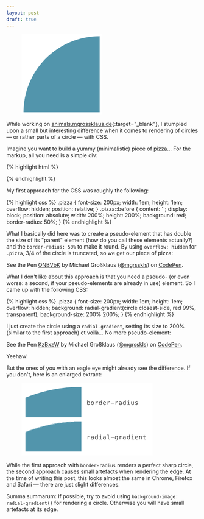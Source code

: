 ```yaml
---
layout: post
draft: true
---
```


<figure class="image-left">
  <img src="/assets/posts/2016-04-23_01.gif" alt="A quarter of a circle" width="210" height="210">
</figure>

While working on [animals.mgrossklaus.de](https://animals.mgrossklaus.de){:target="_blank"}, I stumpled upon a small but interesting difference when it comes to rendering of circles &#8212; or rather parts of a circle &#8212; with CSS.

Imagine you want to build a yummy (minimalistic) piece of pizza... For the markup, all you need is a simple div:

{% highlight html %}
<div class="pizza"></div>
{% endhighlight %}

My first approach for the CSS was roughly the following:

{% highlight css %}
.pizza {
  font-size: 200px;
  width: 1em;
  height: 1em;
  overflow: hidden;
  position: relative;
}
.pizza::before {
  content: '';
  display: block;
  position: absolute;
  width: 200%;
  height: 200%;
  background: red;
  border-radius: 50%;
}
{% endhighlight %}

What I basically did here was to create a pseudo-element that has double the size of its "parent" element (how do you call these elements actually?) and the `border-radius: 50%` to make it round. By using `overflow: hidden` for `.pizza`, 3/4 of the circle is truncated, so we get our piece of pizza:

<p data-height="270" data-theme-id="light" data-slug-hash="QNBVbK" data-default-tab="css,result" data-user="mgrsskls" data-embed-version="2" class="codepen">See the Pen <a href="http://codepen.io/mgrsskls/pen/QNBVbK/">QNBVbK</a> by Michael Großklaus (<a href="http://codepen.io/mgrsskls">@mgrsskls</a>) on <a href="http://codepen.io">CodePen</a>.</p>
<script async src="//assets.codepen.io/assets/embed/ei.js"></script>

What I don't like about this approach is that you need a pseudo- (or even worse: a second, if your pseudo-elements are already in use) element. So I came up with the following CSS:

{% highlight css %}
.pizza {
  font-size: 200px;
  width: 1em;
  height: 1em;
  overflow: hidden;
  background: radial-gradient(circle closest-side, red 99%, transparent);
  background-size: 200% 200%;
}
{% endhighlight %}

I just create the circle using a `radial-gradient`, setting its size to 200% (similar to the first approach) et voilà... No more pseudo-element:

<p data-height="270" data-theme-id="light" data-slug-hash="KzBxzW" data-default-tab="css,result" data-user="mgrsskls" data-embed-version="2" class="codepen">See the Pen <a href="http://codepen.io/mgrsskls/pen/KzBxzW/">KzBxzW</a> by Michael Großklaus (<a href="http://codepen.io/mgrsskls">@mgrsskls</a>) on <a href="http://codepen.io">CodePen</a>.</p>
<script async src="//assets.codepen.io/assets/embed/ei.js"></script>

Yeehaw!

But the ones of you with an eagle eye might already see the difference.
If you don't, here is an enlarged extract:

<figure class="image-left">
  <img src="/assets/posts/2016-04-23_02.gif" alt="Rendering of a circle with border-radius compared to radial-gradient" width="344" height="190">
</figure>

While the first approach with `border-radius` renders a perfect sharp circle, the second approach causes small artefacts when rendering the edge. At the time of writing this post, this looks almost the same in Chrome, Firefox and Safari &#8212; there are just slight differences.

Summa summarum: If possible, try to avoid using `background-image: radial-gradient()` for rendering a circle. Otherwise you will have small artefacts at its edge.
